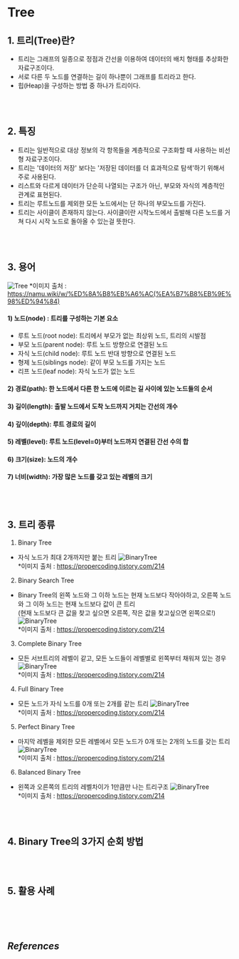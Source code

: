 # Tree
## 1. 트리(Tree)란?
- 트리는 그래프의 일종으로 정점과 간선을 이용하여 데이터의 배치 형태를 추상화한 자료구조이다.
- 서로 다른 두 노드를 연결하는 길이 하나뿐이 그래프를 트리라고 한다.
- 힙(Heap)을 구성하는 방법 중 하나가 트리이다.

<br/>
<br/>

## 2. 특징
- 트리는 일반적으로 대상 정보의 각 항목들을 계층적으로 구조화할 때 사용하는 비선형 자료구조이다.
- 트리는 '데이터의 저장' 보다는 '저장된 데이터를 더 효과적으로 탐색'하기 위해서 주로 사용된다.
- 리스트와 다르게 데이터가 단순히 나열되는 구조가 아닌, 부모와 자식의 계층적인 관계로 표현된다.
- 트리는 루트노드를 제외한 모든 노드에서는 단 하나의 부모노드를 가진다.
- 트리는 사이클이 존재하지 않는다. 사이클이란 시작노드에서 출발해 다른 노드를 거쳐 다시 시작 노드로 돌아올 수 있는걸 뜻한다.

<br/>
<br/>

## 3. 용어
![Tree](../Tree/image/Tree.webp)
*이미지 출처 : https://namu.wiki/w/%ED%8A%B8%EB%A6%AC(%EA%B7%B8%EB%9E%98%ED%94%84)

#### 1) 노드(node) : 트리를 구성하는 기본 요소
- 루트 노드(root node): 트리에서 부모가 없는 최상위 노드, 트리의 시발점
- 부모 노드(parent node): 루트 노드 방향으로 연결된 노드
- 자식 노드(child node): 루트 노드 반대 방향으로 연결된 노드
- 형제 노드(siblings node): 같이 부모 노드를 가지는 노드
- 리프 노드(leaf node): 자식 노드가 없는 노드
#### 2) 경로(path): 한 노드에서 다른 한 노드에 이르는 길 사이에 있는 노드들의 순서

#### 3) 길이(length): 출발 노드에서 도착 노드까지 거치는 간선의 개수
#### 4) 깊이(depth): 루트 경로의 길이
#### 5) 레벨(level): 루트 노드(level=0)부터 노드까지 연결된 간선 수의 합
#### 6) 크기(size): 노드의 개수
#### 7) 너비(width): 가장 많은 노드를 갖고 있는 레벨의 크기

<br/>
<br/>

## 3. 트리 종류
1. Binary Tree
- 자식 노드가 최대 2개까지만 붙는 트리
![BinaryTree](../Tree/image/BinaryTree.png)<br/>
*이미지 출처 : https://propercoding.tistory.com/214
2. Binary Search Tree
- Binary Tree의 왼쪽 노드와 그 이하 노드는 현재 노드보다 작아야하고, 오른쪽 노드와 그 이하 노드는 현재 노드보다 값이 큰 트리<br/>
(현재 노드보다 큰 값을 찾고 싶으면 오른쪽, 작은 값을 찾고싶으면 왼쪽으로!)
![BinaryTree](../Tree/image/BinarySearchTree.png)<br/>
*이미지 출처 : https://propercoding.tistory.com/214
3. Complete Binary Tree
- 모든 서브트리의 레벨이 같고, 모든 노드들이 레벨별로 왼쪽부터 채워져 있는 경우
![BinaryTree](../Tree/image/CompleteBinaryTree.png)<br/>
*이미지 출처 : https://propercoding.tistory.com/214
4. Full Binary Tree
- 모든 노드가 자식 노드를 0개 또는 2개를 같는 트리
![BinaryTree](../Tree/image/FullBinaryTree.png)<br/>
*이미지 출처 : https://propercoding.tistory.com/214
5. Perfect Binary Tree
- 마지막 레벨을 제외한 모든 레벨에서 모든 노드가 0개 또는 2개의 노드를 갖는 트리
![BinaryTree](../Tree/image/PerfectBinaryTree.png)<br/>
*이미지 출처 : https://propercoding.tistory.com/214
6. Balanced Binary Tree
- 왼쪽과 오른쪽의 트리의 레벨차이가 1만큼만 나는 트리구조
![BinaryTree](../Tree/image/BalancedBinaryTree.png)<br/>
*이미지 출처 : https://propercoding.tistory.com/214

<br/>
<br/>

## 4. Binary Tree의 3가지 순회 방법

<br/>
<br/>

## 5. 활용 사례




<br/>
<br/>
<br/>

## _References_